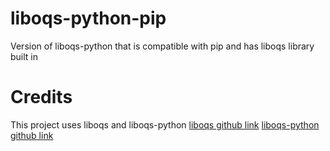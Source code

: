 # liboqs-python-pip
Version of liboqs-python that is compatible with pip and has liboqs library built in

# Credits
This project uses liboqs and liboqs-python
[liboqs github link](https://github.com/open-quantum-safe/liboqs)
[liboqs-python github link](https://github.com/open-quantum-safe/liboqs-python)
